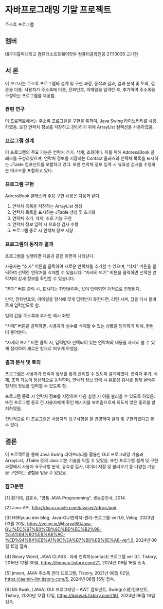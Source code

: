 # 자바프로그래밍 기말 프로젝트
주소록 프로그램

## 멤버
대구가톨릭대학교 컴퓨터소프트웨어학부 컴퓨터공학전공
21113038 고기현

## 서   론
이 보고서는 주소록 프로그램의 설계 및 구현 과정, 동작과 결과, 결과 분석 및 토의, 결론을 다룸. 사용자가 주소록에 이름, 전화번호, 이메일을 입력한 후, 추가하여 주소록을 구성하는 프로그램을 제공함.

### 관련 연구
이 프로젝트에서는 주소록 프로그램을 구현을 위하여, Java Swing 라이브러리를 사용하였음. 또한 연락처 정보를 저장하고 관리하기 위해 ArrayList 컬렉션을 사용하였음.

### 프로그램 설계
이 프로그램의 주요 기능은 연락처 추가, 삭제, 조회이다. 이를 위해 AddressBook 클래스를 구성하였으며, 연락처 정보를 저장하는 Contact 클래스와 연락처 목록을 표시하는 JTable 컴포넌트를 포함하고 있다. 또한 연락처 정보 입력 시 유효성 검사를 수행하는 메소드를 포함하고 있다.

### 프로그램 구현
AdressBook 클래스와 주요 구현 내용은 다음과 같다.

1. 연락처 목록을 저장하는 ArrayList 생성
2. 연락처 목록을 표시하는 JTable 생성 및 초기화
3. 연락처 추가, 삭제, 조회 기능 구현
4. 연락처 정보 입력 시 유효성 검사 수행
5. 프로그램 종료 시 연락처 정보 저장

### 프로그램의 동작과 결과
프로그램을 실행하면 다음과 같은 화면이 나타난다.

사용자는 “추가” 버튼을 클릭하여 새로운 연락처를 추가할 수 있으며, “삭제” 버튼을 클릭하여 선택한 연락처를 삭제할 수 있습니다. “자세히 보기” 버튼을 클릭하면 선택한 연락처의 상세 정보를 확인할 수 있습니다.


“추가” 버튼 클릭 시, 표시되는 화면들이며, 값이 입력되면 차적으로 진행된다.

만약, 전화번호와, 이메일을 형식에 맞게 입력받지 못한다면, 리턴 시켜, 값을 다시 올바르게 입력받도록 함.

임의 값을 주소록에 추가한 예시 화면

“삭제” 버튼을 클릭하면, 사용자가 실수로 삭제할 수 있는 상황을 방지하기 위해, 한번 더 물어본다.

“자세히 보기” 버튼 클릭 시, 입력받아 선택되어 있는 연락처의 내용을 자세히 볼 수 있게 정리하여 새로운 창으로 띄우게 하였음.

### 결과 분석 및 토의
프로그램은 사용자가 연락처 정보를 쉽게 관리할 수 있도록 설계하였다. 연락처 추가, 삭제, 조회 기능이 정상적으로 동작하며, 연락처 정보 입력 시 유효성 검사를 통해 올바른 형식의 정보를 입력할 수 있도록 함.

프로그램 종료 시 연락처 정보를 저장하여 다음 실행 시 이를 불러올 수 있도록 하였음. 또한 프로그램 종료 전 사용자에게 확인 메시지를 보여줌으로써 의도치 않은 종료를 방지하였음.

전반적으로 이 프로그램은 사용자의 요구사항을 잘 반영하여 설계 및 구현되었다고 볼 수 있다.

## 결론
이 프로젝트를 통해 Java Swing 라이브러리를 활용한 GUI 프로그래밍 기술과 ArrayList, JTable 등의 Java 끼본 기술을 익힐 수 있었음. 또한 프로그램 설계 및 구현 과정에서 사용자 요구사항 분석, 유효성 검사, 데이터 저장 및 불러오기 등 다양한 기능을 구현하는 경험을 얻을 수 있었음.

### 참고문헌
[1] 황기태, 김효수, “명품 JAVA Programming”, 생능출판사, 2014.

[2] Java API, http://docs.oracle.com/javase/7/docs/api/

[3] HSRyuuu dev blog, Java-GUI연락처-관리-프로그램-ver1.0, Velog, 2023년 03월 20일, https://velog.io/@hsryu98/Java-GUI%EC%97%B0%EB%9D%BD%EC%B2%98-%EA%B4%80%EB%A6%AC-%ED%94%84%EB%A1%9C%EA%B7%B8%EB%9E%A8-ver1.0, 2024년 06월 15일 접속.

[4] Binary World, JAVA CLASS : 자바 연락처(contact) 프로그램 ver 0.1, Tistory, 2016년 12월 30일, https://jhmocu.tistory.com/21, 2024년 06월 16일 접속.

[5] jmeen, JAVA 주소록 관리 프로그램, Tistory, 2021년 08월 02일, https://jaemin-lim.tistory.com/5, 2024년 06월 15일 접속.

[6] BS Kwak, [JAVA] GUI 프로그래밍 – AWT 컴포넌트, Swing(스윙)컴포넌트, Tistory, 2020년 12월 12일, https://bskwak.tistory.com/181, 2024년 06월 16일 접속.
